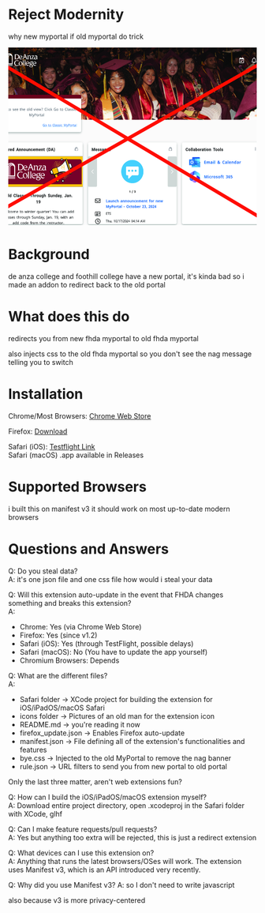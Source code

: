 # Reject Modernity
why new myportal if old myportal do trick

<img src="/assets/no.jpg" height="360"/>

# Background
de anza college and foothill college have a new portal, it's kinda bad so i made an addon to redirect back to the old portal

# What does this do
redirects you from new fhda myportal to old fhda myportal

also injects css to the old fhda myportal so you don't see the nag message telling you to switch

# Installation
Chrome/Most Browsers: [Chrome Web Store](https://chromewebstore.google.com/detail/reject-modernity-fhda-myp/dncldecedaaiofbaepaocnadgfmmacnl)

Firefox: [Download](https://github.com/RyanCheddar/fhda-old-myportal-redirect/releases/download/yay/firefox.xpi)

Safari (iOS): [Testflight Link](https://testflight.apple.com/join/rQJw3qjX)  
Safari (macOS) .app available in Releases

# Supported Browsers
i built this on manifest v3 it should work on most up-to-date modern browsers

# Questions and Answers
Q: Do you steal data?  
A: it's one json file and one css file how would i steal your data

Q: Will this extension auto-update in the event that FHDA changes something and breaks this extension?  
A:
- Chrome: Yes (via Chrome Web Store)
- Firefox: Yes (since v1.2)
- Safari (iOS): Yes (through TestFlight, possible delays)
- Safari (macOS): No (You have to update the app yourself)
- Chromium Browsers: Depends

Q: What are the different files?  
A:
- Safari folder -> XCode project for building the extension for iOS/iPadOS/macOS Safari
- icons folder -> Pictures of an old man for the extension icon
- README.md -> you're reading it now
- firefox_update.json -> Enables Firefox auto-update
- manifest.json -> File defining all of the extension's functionalities and features
- bye.css -> Injected to the old MyPortal to remove the nag banner
- rule.json -> URL filters to send you from new portal to old portal

Only the last three matter, aren't web extensions fun?

Q: How can I build the iOS/iPadOS/macOS extension myself?  
A: Download entire project directory, open .xcodeproj in the Safari folder with XCode, glhf

Q: Can I make feature requests/pull requests?  
A: Yes but anything too extra will be rejected, this is just a redirect extension

Q: What devices can I use this extension on?  
A: Anything that runs the latest browsers/OSes will work. The extension uses Manifest v3, which is an API introduced very recently. 

Q: Why did you use Manifest v3?
A: so I don't need to write javascript

also because v3 is more privacy-centered
